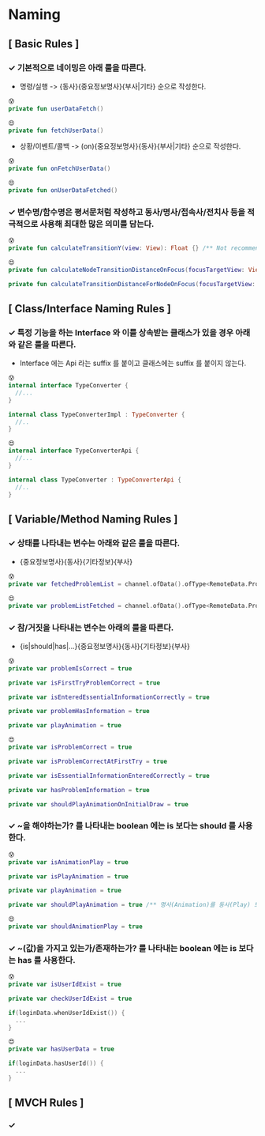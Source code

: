 # Naming

## [ Basic Rules ]

### ✓ 기본적으로 네이밍은 아래 룰을 따른다.

- 명령/실행 -> {동사}{중요정보명사}{부사|기타} 순으로 작성한다.

``` kotlin 
😰
private fun userDataFetch()

😍
private fun fetchUserData()
```

- 상황/이벤트/콜백 -> (on){중요정보명사}{동사}{부사|기타} 순으로 작성한다.

``` kotlin 
😰
private fun onFetchUserData()

😍
private fun onUserDataFetched()
```

### ✓ 변수명/함수명은 평서문처럼 작성하고 동사/명사/접속사/전치사 등을 적극적으로 사용해 최대한 많은 의미를 담는다.

``` kotlin 
😰
private fun calculateTransitionY(view: View): Float {} /** Not recommended */

😍
private fun calculateNodeTransitionDistanceOnFocus(focusTargetView: View): Float {} /** Recommended */

private fun calculateTransitionDistanceForNodeOnFocus(focusTargetView: View): Float {} /** Recommended */
```

## [ Class/Interface Naming Rules ]

### ✓ 특정 기능을 하는 Interface 와 이를 상속받는 클래스가 있을 경우 아래와 같은 룰을 따른다.

- Interface 에는 Api 라는 suffix 를 붙이고 클래스에는 suffix 를 붙이지 않는다.

``` kotlin
😰
internal interface TypeConverter {
  //...
}

internal class TypeConverterImpl : TypeConverter {
  //..
}

😍
internal interface TypeConverterApi {
  //...
}

internal class TypeConverter : TypeConverterApi {
  //..
}

```


## [ Variable/Method Naming Rules ]

### ✓ 상태를 나타내는 변수는 아래와 같은 룰을 따른다.

- {중요정보명사}{동사}{기타정보}{부사}

``` kotlin
😰
private var fetchedProblemList = channel.ofData().ofType<RemoteData.Problem.Fetched>

😍
private var problemListFetched = channel.ofData().ofType<RemoteData.Problem.Fetched>
```

### ✓ 참/거짓을 나타내는 변수는 아래의 룰을 따른다.

- {is|should|has|...}{중요정보명사}{동사}{기타정보}{부사}

``` kotlin 
😰
private var problemIsCorrect = true

private var isFirstTryProblemCorrect = true

private var isEnteredEssentialInformationCorrectly = true

private var problemHasInformation = true

private var playAnimation = true

😍
private var isProblemCorrect = true

private var isProblemCorrectAtFirstTry = true

private var isEssentialInformationEnteredCorrectly = true

private var hasProblemInformation = true

private var shouldPlayAnimationOnInitialDraw = true
```

### ✓ ~을 해야하는가? 를 나타내는 boolean 에는 is 보다는 should 를 사용한다.

``` kotlin 
😰
private var isAnimationPlay = true

private var isPlayAnimation = true

private var playAnimation = true

private var shouldPlayAnimation = true /** 명사(Animation)를 동사(Play) 보다 먼저 쓰기를 권장 */

😍
private var shouldAnimationPlay = true
```

### ✓ ~(값)을 가지고 있는가/존재하는가? 를 나타내는 boolean 에는 is 보다는 has 를 사용한다.

``` kotlin 
😰
private var isUserIdExist = true

private var checkUserIdExist = true

if(loginData.whenUserIdExist()) {
  ...
}

😍
private var hasUserData = true

if(loginData.hasUserId()) {
  ...
}
```

## [ MVCH Rules ]

### ✓ 
